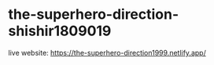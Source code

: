 # the-superhero-direction-shishir1809019

live website: https://the-superhero-direction1999.netlify.app/
